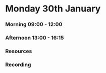 # Monday 30th January

### Morning 09:00 - 12:00
 


### Afternoon 13:00 - 16:15



### Resources



### Recording